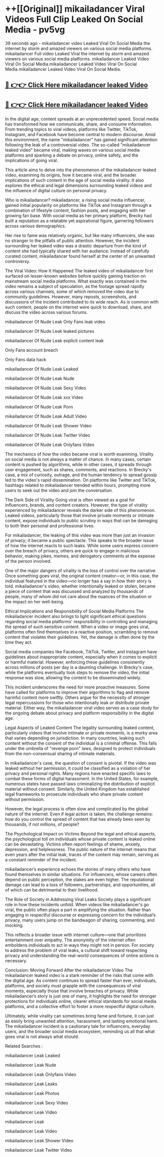 # ++[[Original]] mikailadancer Viral Videos Full Clip Leaked On Social Media - pv5vg<br>

39 seconds ago - mikailadancer video Leaked Viral On Social Media the internet by storm and amazed viewers on various social media platforms.
mikailadancer Full video Leaked Viral the internet by storm and amazed viewers on various social media platforms. mikailadancer Leaked Video Viral On Social Media.mikailadancer Leaked Video Viral On Social Media.mikailadancer Leaked Video Viral On Social Media.<br>


## [🔴 👉👉 Click Here mikailadancer leaked Video ](https://onlyclips.site?title=mikailadancer&ref=git)

## [🔴 👉👉 Click Here mikailadancer leaked Video ](https://onlyclips.site?title=mikailadancer&ref=git)

In the digital age, content spreads at an unprecedented speed. Social media has transformed how we communicate, share, and consume information. From trending topics to viral videos, platforms like Twitter, TikTok, Instagram, and Facebook have become central to modern discourse. Amid this environment, the name "mikailadancer" has gained significant attention following the leak of a controversial video. The so-called "mikailadancer leaked video" became viral, making waves on various social media platforms and sparking a debate on privacy, online safety, and the implications of going viral.

This article aims to delve into the phenomenon of the mikailadancer leaked video, examining its origins, how it became viral, and the broader implications of such content in the age of social media virality. It also explores the ethical and legal dimensions surrounding leaked videos and the influence of digital culture on personal privacy.

Who is mikailadancer?
mikailadancer, a rising social media influencer, gained initial popularity on platforms like TikTok and Instagram through a combination of lifestyle content, fashion posts, and engaging with her growing fan base. With social media as her primary platform, Brecky had built a reputation as a relatable yet aspirational figure, garnering followers across various demographics.

Her rise to fame was relatively organic, but like many influencers, she was no stranger to the pitfalls of public attention. However, the incident surrounding her leaked video was a drastic departure from the kind of content she had typically shared with her audience. Instead of carefully curated content, mikailadancer found herself at the center of an unwanted controversy.

The Viral Video: How It Happened
The leaked video of mikailadancer first surfaced on lesser-known websites before quickly gaining traction on mainstream social media platforms. What exactly was contained in the video remains a subject of speculation, as the footage spread rapidly across various channels, some of which removed the video due to community guidelines. However, many reposts, screenshots, and discussions of the incident contributed to its wide reach. As is common with such content, people on the internet were quick to download, share, and discuss the video across various forums.

mikailadancer Of Nude Leak Only Fans leak video

mikailadancer Of Nude Leak leaked pictures

mikailadancer Of Nude Leak explicit content leak

Only Fans account breach

Only Fans data hack

mikailadancer Of Nude Leak Leaked

mikailadancer Of Nude Leak Nude

mikailadancer Of Nude Leak Sexy Video

mikailadancer Of Nude Leak xxx Video

mikailadancer Of Nude Leak Porn

mikailadancer Of Nude Leak Adult Video

mikailadancer Of Nude Leak Shower Video

mikailadancer Of Nude Leak Twitter Video

mikailadancer Of Nude Leak Onlyfans Video

The mechanics of how the video became viral is worth examining. Virality on social media is not always a matter of chance. In many cases, certain content is pushed by algorithms, while in other cases, it spreads through user engagement, such as shares, comments, and reactions. In Brecky's case, a mix of curiosity, outrage, and the human tendency to spread gossip led to the video's rapid dissemination. On platforms like Twitter and TikTok, hashtags related to mikailadancer trended within hours, prompting more users to seek out the video and join the conversation.

The Dark Side of Virality
Going viral is often viewed as a goal for influencers, brands, and content creators. However, the type of virality experienced by mikailadancer reveals the darker side of this phenomenon. Leaked videos, particularly those that involve private moments or intimate content, expose individuals to public scrutiny in ways that can be damaging to both their personal and professional lives.

For mikailadancer, the leaking of this video was more than just an invasion of privacy; it became a public spectacle. This speaks to the broader issue of how the internet reacts to such leaks. While some users express concern over the breach of privacy, others are quick to engage in malicious behavior, making jokes, memes, and derogatory comments at the expense of the person involved.

One of the major dangers of virality is the loss of control over the narrative. Once something goes viral, the original content creator—or, in this case, the individual featured in the video—no longer has a say in how their story is told. mikailadancer's video, whether intentionally leaked or stolen, became a piece of content that was discussed and analyzed by thousands of people, many of whom did not care about the nuances of the situation or the impact on her well-being.

Ethical Implications and Responsibility of Social Media Platforms
The mikailadancer incident also brings to light significant ethical questions regarding social media platforms' responsibility in controlling and managing the spread of such sensitive content. When a video or image goes viral, platforms often find themselves in a reactive position, scrambling to remove content that violates their guidelines. Yet, the damage is often done by the time they act.

Social media companies like Facebook, TikTok, Twitter, and Instagram have guidelines about inappropriate content, especially when it comes to explicit or harmful material. However, enforcing these guidelines consistently across millions of posts per day is a daunting challenge. In Brecky's case, while the platforms eventually took steps to remove the video, the initial response was slow, allowing the content to be disseminated widely.

This incident underscores the need for more proactive measures. Some have called for platforms to improve their algorithms to flag and remove harmful content more swiftly. Others argue for the necessity of stronger legal repercussions for those who intentionally leak or distribute private material. Either way, the mikailadancer viral video serves as a case study for the ongoing debate about privacy and platform responsibility in the digital age.

Legal Aspects of Leaked Content
The legality surrounding leaked content, particularly videos that involve intimate or private moments, is a murky area that varies depending on jurisdiction. In many countries, leaking such content without the consent of the individual is a criminal offense. This falls under the umbrella of "revenge porn" laws, designed to protect individuals from the non-consensual sharing of intimate materials.

In mikailadancer's case, the question of consent is pivotal. If the video was leaked without her permission, it could be classified as a violation of her privacy and personal rights. Many regions have enacted specific laws to combat these forms of digital harassment. In the United States, for example, numerous states have passed laws criminalizing the distribution of explicit material without consent. Similarly, the United Kingdom has established legal frameworks to prosecute individuals who share private content without permission.

However, the legal process is often slow and complicated by the global nature of the internet. Even if legal action is taken, the challenge remains: how do you control the spread of content that has already been seen by thousands, if not millions, of people?

The Psychological Impact on Victims
Beyond the legal and ethical aspects, the psychological toll on individuals whose private content is leaked online can be devastating. Victims often report feelings of shame, anxiety, depression, and helplessness. The public nature of the internet means that even years after the initial leak, traces of the content may remain, serving as a constant reminder of the incident.

mikailadancer’s experience echoes the stories of many others who have found themselves in similar situations. For influencers, whose careers often depend on public perception, the stakes are even higher. The reputational damage can lead to a loss of followers, partnerships, and opportunities, all of which can be detrimental to their livelihood.

The Role of Society in Addressing Viral Leaks
Society plays a significant role in how these incidents unfold. When videos like mikailadancer's go viral, the public often plays a part in amplifying the situation. Rather than engaging in respectful discourse or expressing concern for the individual’s privacy, many users jump on the bandwagon of sharing, commenting, and mocking.

This reflects a broader issue with internet culture—one that prioritizes entertainment over empathy. The anonymity of the internet often emboldens individuals to act in ways they might not in person. For society to address the problem of viral leaks, a cultural shift toward respecting privacy and understanding the real-world consequences of online actions is necessary.

Conclusion: Moving Forward After the mikailadancer Video
The mikailadancer leaked video is a stark reminder of the risks that come with the digital age. As content continues to spread faster than ever, individuals, platforms, and society must grapple with the consequences of viral moments, especially those that involve breaches of privacy. While mikailadancer’s story is just one of many, it highlights the need for stronger protections for individuals online, clearer ethical standards for social media platforms, and a collective effort to foster a more respectful digital culture.

Ultimately, while virality can sometimes bring fame and fortune, it can just as easily bring unwanted attention, harassment, and lasting emotional harm. The mikailadancer incident is a cautionary tale for influencers, everyday users, and the broader social media ecosystem, reminding us all that what goes viral is not always what should.

Related Searches :

mikailadancer Leak Leaked

mikailadancer Leak Nude

mikailadancer Leak Onlyfans Video

mikailadancer Leak Leaks

mikailadancer Leak Photos

mikailadancer Leak Sexy Video

mikailadancer Leak Video

mikailadancer Leak

mikailadancer Leak Video

mikailadancer Leak Shower Video

mikailadancer Leak Twitter Video

